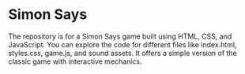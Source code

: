 # Simon Says
The repository is for a Simon Says game built using HTML, CSS, and JavaScript. You can explore the code for different files like index.html, styles.css, game.js, and sound assets. It offers a simple version of the classic game with interactive mechanics.

